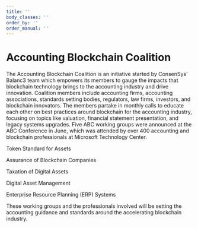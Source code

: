 ```yaml
---
title: ''
body_classes: ''
order_by: ''
order_manual: ''
---
```


# Accounting Blockchain Coalition
The Accounting Blockchain Coalition is an initiative started by ConsenSys’ Balanc3 team which empowers its members to gauge the impacts that blockchain technology brings to the accounting industry and drive innovation. Coalition members include accounting firms, accounting associations, standards setting bodies, regulators, law firms, investors, and blockchain innovators. The members partake in monthly calls to educate each other on best practices around blockchain for the accounting industry, focusing on topics like valuation, financial statement presentation, and legacy systems upgrades. Five ABC working groups were announced at the ABC Conference in June, which was attended by over 400 accounting and blockchain professionals at Microsoft Technology Center.

Token Standard for Assets

Assurance of Blockchain Companies

Taxation of Digital Assets

Digital Asset Management

Enterprise Resource Planning (ERP) Systems

These working groups and the professionals involved will be setting the accounting guidance and standards around the accelerating blockchain industry.